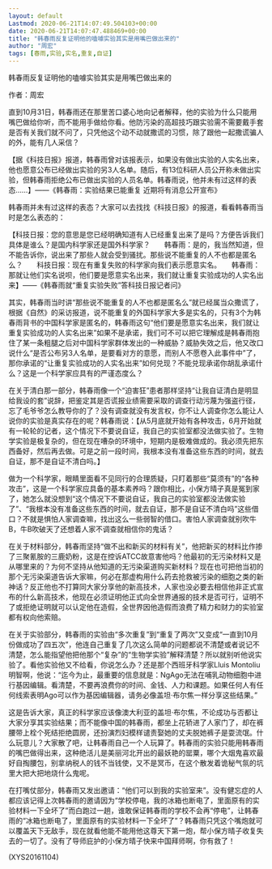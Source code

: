 ```yaml
---
layout: default
Lastmod: 2020-06-21T14:07:49.504103+00:00
date: 2020-06-21T14:07:47.488469+00:00
title: "韩春雨反复证明他的嗑噱实验其实是用嘴巴做出来的"
author: "周宏"
tags: [春雨,实验,实名,重复,自证]
---
```


韩春雨反复证明他的嗑噱实验其实是用嘴巴做出来的

作者：周宏

直到10月31日，韩春雨还在那里苦口婆心地向记者解释，他的实验为什么只能用嘴巴做给你听，而不能用手做给你看。他防污染的高超技巧跟实验需不需要戴手套是否有关我们就不问了，只凭他这个动不动就撒谎的习惯，除了跟他一起撒谎骗人的外，能有几人采信？

【据《科技日报》报道，韩春雨曾对该报表示，如果没有做出实验的人实名出来，他也愿意公布已经做出实验的另3人名单。随后，有13位科研人员公开称未做出实验，但韩春雨拒绝公布已做出实验的人员名单。韩春雨说，他并未有过这样的表态……】——《韩春雨：实验结果已能重复 近期将有消息公开宣布》

韩春雨并未有过这样的表态？大家可以去找找《科技日报》的报道，看看韩春雨当时是怎么表态的：

【科技日报：您的意思是您已经明确知道有人已经重复出来了是吗？方便告诉我们具体是谁么？是国内科学家还是国外科学家？　　韩春雨：是的，我当然知道，但不能告诉你，说出来了那些人就会受到骚扰。那些说不能重复的人不也都是匿名么？　　科技日报：现在有重复失败的科学家向我们表示愿意实名。　　韩春雨：那就让他们实名说呗，他们要是愿意实名出来，我们就让重复实验成功的人实名出来】——《韩春雨就“重复实验失败”答科技日报记者问》

其实，韩春雨当时讲“那些说不能重复的人不也都是匿名么”就已经属当众撒谎了，根据《自然》的采访报道，说不能重复的外国科学家大多是实名的，只有3个为韩春雨背书的中国科学家是匿名的，韩春雨这句“他们要是愿意实名出来，我们就让重复实验成功的人实名出来”如果不是承诺，我们可不可以把它理解成是韩春雨抱住了某一条粗腿之后对中国科学家群体发出的一种威胁？威胁失效之后，他又改口说什么“是否公布另3人名单，是要看对方的意愿，而别人不愿卷入此事件中”了，那你承诺的“让重复实验成功的人实名出来”如何兑现？不能兑现承诺你胡乱承诺什么？这是一个科学家应具有的严谨态度么？

在关于清白那一部分，韩春雨像一个“迫害狂”患者那样坚持“让我自证清白是明显给我设的套”说辞，把鉴定其是否谎报业绩需要采取的调查行动污蔑为强盗行径，忘了毛爷爷怎么教导你的了？没有调查就没有发言权，你不让人调查你怎么能让人说你的实验是真实存在的呢？韩春雨说：【从5月底就开始有各种攻击，6月开始就有一轮轮的记者，这个情况下不要说自证，我自己的实验室都没法做实验了。生物学实验是极复杂的，但在现在嘈杂的环境中，短期内是极难做成的。我必须先把东西备好，然后再去做。可是之前一段时间，我根本没有准备这些东西的时间，就去自证，那不是自证不清白吗。】

做为一个科学家，眼睛里面看不见同行的合理质疑，只盯着那些“莫须有”的“各种攻击”，这是一个科学家应具备的基本素养吗？跟你相比，小保方晴子真是冤到家了，她怎么就没想到“这个情况下不要说自证，我自己的实验室都没法做实验了”、“我根本没有准备这些东西的时间，就去自证，那不是自证不清白吗”这些借口？不就是惧怕人家调查嘛，找出这么一些弱智的借口。害怕人家调查就别吹牛B，牛B吹破天了还想着人家不调查就相信你的鬼话？

在关于材料部分，韩春雨坚持“做不出和新买的材料有关”，他把新买的材料比作掺了三聚氰胺的三鹿奶粉，这是在控诉ATCC故意害他吗？他最初的无污染材料又是从哪里来的？为何不坚持从他知道的无污染渠道购买新材料？现在也可把他当初的那个无污染渠道告诉大家嘛，何必在那虚构用什么药去抢救被污染的细胞之类的新神话？反正他也不打算同大家分享他的新高技术，人家也没必要去相信他非正式宣布的什么新高技术，他现在必须证明他正式向全世界通报的技术是否可行，证明不了或拒绝证明就可以认定他在造假，全世界因他造假而浪费了精力和财力的实验室都有权向他索赔。

在关于实验部分，韩春雨的实验由“多次重复”到“重复了两次”又变成“一直到10月份做成功了四五次”，他连自己重复了几次这么简单的问题都说不清楚或者说记不清楚，怎么能指望他把他那个“复杂”的“生物学实验”解释清楚？所以就别听他说实验了。看他实验他又不给看，你说怎么办？还是那个西班牙科学家Lluis Montoliu明智啊，他说：“迄今为止，最重要的信息就是：NgAgo无法在哺乳动物细胞中进行基因编辑。看清楚，不要再浪费你的时间、金钱、人力和课题。如果任何人有任何线索表明Ago可以作为基因编辑器，请务必像盖坦·布尔焦一样分享这些结果。”

这是告诉大家，真正的科学家应该像澳大利亚的盖坦·布尔焦，不论成功与否都让大家分享其实验结果；而不能像中国的韩春雨，都坐上花轿进了人家门了，却在裤腰带上栓个死结拒绝圆房，还扮演烈妇模样谴责娶她的丈夫脱她裤子是耍流氓。什么玩意儿？大家散了吧，让韩春雨自己一个人玩算了。韩春雨的实验只能用韩春雨的嘴巴做得出来，这种绝活儿是美丽河北开出的最妖艳的罂粟，哪个大烟鬼喜欢最好自掏腰包，别拿纳税人的钱不当钱使，又不是冥币，在这个散发着诡秘气氛的坑里大把大把地烧什么鬼呢。

在打嘴仗部分，韩春雨又发出邀请：“他们可以到我的实验室来”。没有健忘症的人都应该记得上次韩春雨的邀请因为“学校停电，我的冰箱也断电了，里面原有的实验材料一下全坏了”而白跑过一趟，谁敢保证韩春雨的学校不会再“停电”，让韩春雨的“冰箱也断电了，里面原有的实验材料一下全坏了”？韩春雨只凭这个嘴炮就可以覆盖天下无敌手，现在就看他能不能用他这尊天下第一炮，帮小保方晴子收复失去的一切了。没有了导师庇护的小保方晴子快来中国拜师啊，你有救了！

(XYS20161104)


